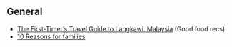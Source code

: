 ## General

- [The First-Timer’s Travel Guide to Langkawi, Malaysia](https://www.willflyforfood.net/2017/05/02/the-first-timers-travel-guide-to-langkawi-malaysia-2017/) (Good food recs)
- [10 Reasons for families](https://mumtraveldiaries.com/2017/09/11/langkawi-10-reasons/)
